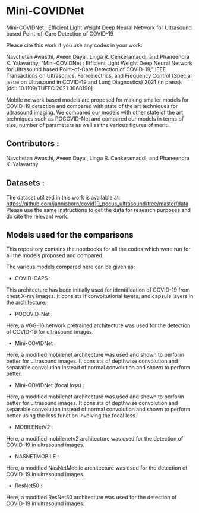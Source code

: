 # Mini-COVIDNet
Mini-COVIDNet : Efficient Light Weight Deep Neural Network for Ultrasound based Point-of-Care Detection of COVID-19

Please cite this work if you use any codes in your work:

Navchetan Awasthi, Aveen Dayal, Linga R. Cenkeramaddi, and Phaneendra K. Yalavarthy, "Mini-COVIDNet : Efficient Light Weight Deep Neural Network for Ultrasound based Point-of-Care Detection of COVID-19," IEEE Transactions on Ultrasonics, Ferroelectrics, and Frequency Control (Special issue on Ultrasound in COVID-19 and Lung Diagnostics) 2021 (in press). [doi: 10.1109/TUFFC.2021.3068190]

Mobile network based models are proposed for making smaller models for COVID-19 detection and  compared with state of the art techniques for ultrasound imaging. We compared our models with other state of the art techniques such as POCOVID-Net and compared our models in terms of size, number of parameters as well as the 
various figures of merit.

## Contributors : 
Navchetan Awasthi, Aveen Dayal, Linga R. Cenkeramaddi, and Phaneendra K. Yalavarthy

## Datasets :
The dataset utilized in this work is available at:
https://github.com/jannisborn/covid19_pocus_ultrasound/tree/master/data
Please use the same instructions to get the data for research purposes and do cite the relevant work.

## Models used for the comparisons
This repository contains the notebooks for all the codes which were run for all the models proposed and compared.

The various models compared here can be given as:

* COVID-CAPS : 

This architecture has been initially used for identification of COVID-19 from chest X-ray images. It consists if convoltutional layers, and capsule layers in the architecture.

* POCOVID-Net :

Here, a VGG-16 network pretrained architecture was used for the detection of COVID-19 for ultrasound images. 

* Mini-COVIDNet :

Here, a modified mobilenet architecture was used and shown to perform better for ultrasound images. It consists of depthwise convolution and separable convolution instead of normal convolution and shown to perform better. 

* Mini-COVIDNet (focal loss) :

Here, a modified mobilenet architecture was used and shown to perform better for ultrasound images. It consists of depthwise convolution and separable convolution instead of normal convolution and shown to perform better using the loss function involving the focal loss. 

* MOBILENetV2 :

Here, a modified mobilenetv2 architecture was used for the detection of COVID-19 in ultrasound images.

* NASNETMOBILE : 

Here, a modified NasNetMobile architecture was used for the detection of COVID-19 in ultrasound images.


* ResNet50 : 

Here, a modified ResNet50 architecture was used for the detection of COVID-19 in ultrasound images.


